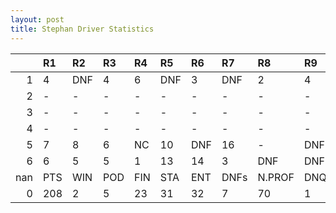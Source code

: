 ```yaml
---
layout: post 
title: Stephan Driver Statistics
--- 
```


|     | R1   | R2   | R3   | R4   | R5   | R6   | R7   | R8     | R9   | R10   | R11   | R12   | Points   | Pos   |
|----:|:-----|:-----|:-----|:-----|:-----|:-----|:-----|:-------|:-----|:------|:------|:------|:---------|:------|
|   1 | 4    | DNF  | 4    | 6    | DNF  | 3    | DNF  | 2      | 4    | 5     | 8     | 8     | nan      | nan   |
|   2 | -    | -    | -    | -    | -    | -    | -    | -      | -    | -     | -     | -     | nan      | nan   |
|   3 | -    | -    | -    | -    | -    | -    | -    | -      | -    | -     | -     | -     | nan      | nan   |
|   4 | -    | -    | -    | -    | -    | -    | -    | -      | -    | -     | -     | -     | nan      | nan   |
|   5 | 7    | 8    | 6    | NC   | 10   | DNF  | 16   | -      | DNF  | DNQ   | 12    | 1     | 0.0      | 30.0  |
|   6 | 6    | 5    | 5    | 1    | 13   | 14   | 3    | DNF    | DNF  | nan   | nan   | nan   | 0.0      | 37.0  |
| nan | PTS  | WIN  | POD  | FIN  | STA  | ENT  | DNFs | N.PROF | DNQ  | %FIN  | PPR   | BST   | CHA      | RNK   |
|   0 | 208  | 2    | 5    | 23   | 31   | 32   | 7    | 70     | 1    | 74.19 | 6.5   | 1     | 0.0      | 10.0  |